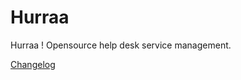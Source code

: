 Hurraa
======

Hurraa ! Opensource help desk service management.

[Changelog](https://github.com/heliofrota/hurraa/wiki/Changelog)
